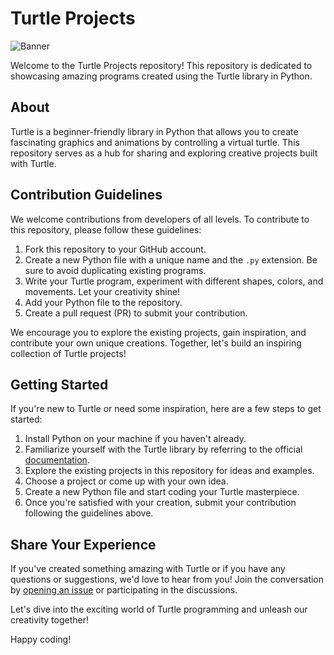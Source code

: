 # Turtle Projects

![Banner](https://encrypted-tbn0.gstatic.com/images?q=tbn:ANd9GcTWE68VLp0vBBALuegVFzAQTaMBHuCbOr90zQ&usqp=CAU)

Welcome to the Turtle Projects repository! This repository is dedicated to showcasing amazing programs created using the Turtle library in Python.

## About

Turtle is a beginner-friendly library in Python that allows you to create fascinating graphics and animations by controlling a virtual turtle. This repository serves as a hub for sharing and exploring creative projects built with Turtle.

## Contribution Guidelines

We welcome contributions from developers of all levels. To contribute to this repository, please follow these guidelines:

1. Fork this repository to your GitHub account.
2. Create a new Python file with a unique name and the `.py` extension. Be sure to avoid duplicating existing programs.
3. Write your Turtle program, experiment with different shapes, colors, and movements. Let your creativity shine!
4. Add your Python file to the repository.
5. Create a pull request (PR) to submit your contribution.

We encourage you to explore the existing projects, gain inspiration, and contribute your own unique creations. Together, let's build an inspiring collection of Turtle projects!

## Getting Started

If you're new to Turtle or need some inspiration, here are a few steps to get started:

1. Install Python on your machine if you haven't already.
2. Familiarize yourself with the Turtle library by referring to the official [documentation](https://docs.python.org/3/library/turtle.html).
3. Explore the existing projects in this repository for ideas and examples.
4. Choose a project or come up with your own idea.
5. Create a new Python file and start coding your Turtle masterpiece.
6. Once you're satisfied with your creation, submit your contribution following the guidelines above.

## Share Your Experience

If you've created something amazing with Turtle or if you have any questions or suggestions, we'd love to hear from you! Join the conversation by [opening an issue](https://github.com/example/repository/issues) or participating in the discussions.

Let's dive into the exciting world of Turtle programming and unleash our creativity together!

Happy coding!